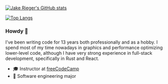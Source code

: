 [![Jake Rieger's GitHub stats](https://github-readme-stats.vercel.app/api?username=jakerieger&theme=radical&count_private=true&show_icons=true&include_all_commits=true)](https://github.com/anuraghazra/github-readme-stats)

[![Top Langs](https://github-readme-stats.vercel.app/api/top-langs/?username=jakerieger&theme=radical&layout=compact)](https://github.com/anuraghazra/github-readme-stats)

### Howdy 👋

I've been writing code for 13 years both professionally and as a hobby. I spend most of my time nowadays in graphics and performance optimizing lower-level code, although I have very strong experience in full-stack development, specifically in Rust and React.

- 🎓 Instructor at [freeCodeCamp](https://www.youtube.com/watch?v=Z1RJmh_OqeA)
- 🏫 Software engineering major
